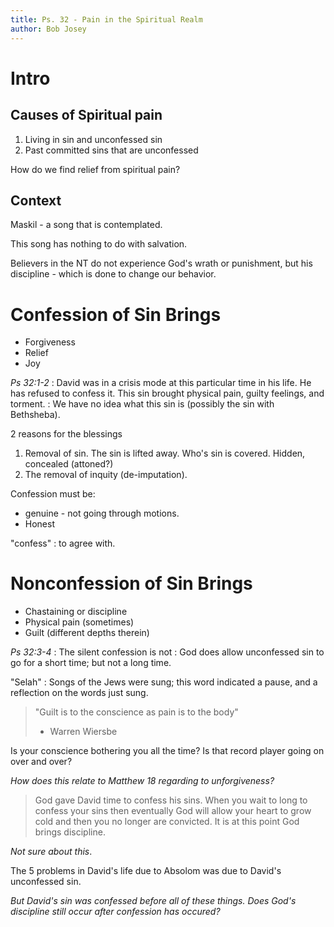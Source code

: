 ```yaml
---
title: Ps. 32 - Pain in the Spiritual Realm
author: Bob Josey
---
```


# Intro

## Causes of Spiritual pain

1. Living in sin and unconfessed sin
2. Past committed sins that are unconfessed

How do we find relief from spiritual pain?

## Context

Maskil - a song that is contemplated. 

This song has nothing to do with salvation.

Believers in the NT do not experience God's wrath or punishment, but his
discipline - which is done to change our behavior.

# Confession of Sin Brings

* Forgiveness
* Relief
* Joy

_Ps 32:1-2_
: David was in a crisis mode at this particular time in his life. He has refused
to confess it. This sin brought physical pain, guilty feelings, and torment.
: We have no idea what this sin is (possibly the sin with Bethsheba).

2 reasons for the blessings

1. Removal of sin. The sin is lifted away. Who's sin is covered. Hidden, concealed (attoned?)
2. The removal of inquity (de-imputation).


Confession must be:
  * genuine - not going through motions.
  * Honest

"confess"
: to agree with.

# Nonconfession of Sin Brings

* Chastaining or discipline
* Physical pain (sometimes)
* Guilt (different depths therein)

_Ps 32:3-4_
: The silent confession is not
: God does allow unconfessed sin to go for a short time; but not a long time.

"Selah"
: Songs of the Jews were sung; this word indicated a pause, and a reflection on
the words just sung.

> "Guilt is to the conscience as pain is to the body"
> - Warren Wiersbe

Is your conscience bothering you all the time? Is that record player going on
over and over? 

_How does this relate to Matthew 18 regarding to unforgiveness?_

> God gave David time to confess his sins. When you wait to long to confess your
> sins then eventually God will allow your heart to grow cold and then you no
> longer are convicted. It is at this point God brings discipline.

_Not sure about this_.

The 5 problems in David's life due to Absolom was due to David's unconfessed
sin.

_But David's sin was confessed before all of these things. Does God's discipline
still occur after confession has occured?_
